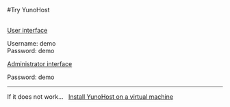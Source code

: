 #Try YunoHost

<br />

  <div class="row text-center">
    <div class="col-md-6">
      <a href="https://demo.yunohost.org/webmail" class="btn btn-primary">User interface</a>
      <p class="text-muted">Username: demo<br>Password: demo</p>
    </div>
    <div class="col-md-5">
      <a href="https://demo.yunohost.org/ynhadmin" class="btn btn-danger">Administrator interface</a>
      <p class="text-muted">Password: demo</p>
    </div>
  </div>

---

<div class="text-center">

If it does not work... &nbsp;  <a href="/virtualbox" class="btn btn-success">Install YunoHost on a virtual machine</a>

</div>
